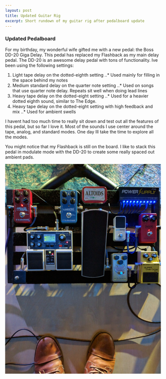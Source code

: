 ```yaml
---
layout: post
title: Updated Guitar Rig
excerpt: Short rundown of my guitar rig after pedalboard update
---
```


### Updated Pedalboard   
For my birthday, my wonderful wife gifted me with a new pedal: the Boss DD-20 Giga Delay.
This pedal has replaced my Flashback as my main delay pedal.
The DD-20 is an awesome delay pedal with tons of functionality. Ive been using the following settings:
1. Light tape delay on the dotted-eighth setting
..* Used mainly for filling in the space behind my notes
2. Medium standard delay on the quarter note setting
..* Used on songs that use quarter note delay. Repeats sit well when doing lead lines
3. Heavy tape delay on the dotted-eight setting
..* Used for a heavier dotted eighth sound, similar to The Edge. 
4. Heavy tape delay on the dotted-eight setting with high feedback and mix
..* Used for ambient swells  

I havent had too much time to really sit down and test out all the features of this pedal, but so far I love it.
Most of the sounds I use center around the tape, analog, and standard modes. One day Ill take the time to explore all the modes.

You might notice that my Flashback is still on the board.
I like to stack this pedal in modulate mode with the DD-20 to create some really spaced out ambient pads.    


![Pedalboard Close Up](/assets/pedalboard-v1.jpg)
